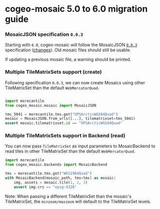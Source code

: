 # cogeo-mosaic 5.0 to 6.0 migration guide

### MosaicJSON specification `0.0.3`

Starting with `6.0`, cogeo-mosaic will follow the MosaicJSON [`0.0.3`](https://github.com/developmentseed/mosaicjson-spec/tree/main/0.0.3) specification ([changes](https://github.com/developmentseed/mosaicjson-spec/blob/main/CHANGES.md#003-2023-05-31)). Old mosaic files should still be usable.

If updating a previous mosaic file, a warning should be printed.

### Multiple TileMatrixSets support (create)

Following specification `0.0.3`, we can now create Mosaics using other TileMatrixSet than the default `WebMercatorQuad`.

```python

import morecantile
from cogeo_mosaic.mosaic import MosaicJSON

tms_5041 = morecantile.tms.get("UPSArcticWGS84Quad")
mosaic = MosaicJSON.from_urls([...], tilematrixset=tms_5041)
assert mosaic.tilematrixset.id == "UPSArcticWGS84Quad"
```

### Multiple TileMatrixSets support in Backend (read)

You can now pass `TileMatrixSet` as input parameters to MosaicBackend to read tiles in other TileMatrixSet than the default `WebMercatorQuad`.

```python
import morecantile
from cogeo_mosaic.backends import MosaicBackend

tms = morecantile.tms.get("WGS1984Quad")
with MosaicBackend(mosaic_path, tms=tms) as mosaic:
    img, assets = mosaic.tile(1, 2, 3)
    assert img.crs == "epsg:4326"
```

Note: When passing a different TileMatrixSet than the mosaic's TileMatrixSet, the `minzoom/maxzoom` will default to the TileMatrixSet levels.
